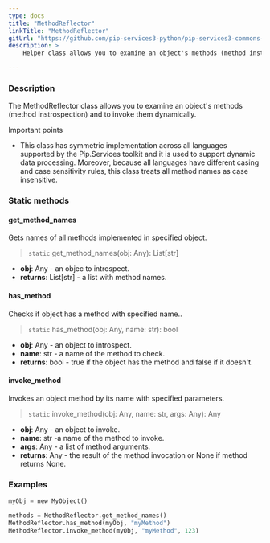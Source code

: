 ```yaml
---
type: docs
title: "MethodReflector"
linkTitle: "MethodReflector"
gitUrl: "https://github.com/pip-services3-python/pip-services3-commons-python"
description: >
    Helper class allows you to examine an object's methods (method instrospection) and to invoke them dynamically.

---
```


### Description

The MethodReflector class allows you to examine an object's methods (method instrospection) and to invoke them dynamically.

Important points

- This class has symmetric implementation across all languages supported by the Pip.Services toolkit and it is used to support dynamic data processing. Moreover, because all languages have different casing and case sensitivity rules, this class treats all method names as case insensitive.

### Static methods

#### get_method_names
Gets names of all methods implemented in specified object.

> `static` get_method_names(obj: Any): List[str]

- **obj**: Any - an objec to introspect.
- **returns**: List[str] - a list with method names.

#### has_method
Checks if object has a method with specified name..

> `static` has_method(obj: Any, name: str): bool

- **obj**: Any - an object to introspect.
- **name**: str - a name of the method to check.
- **returns**: bool - true if the object has the method and false if it doesn't.

#### invoke_method
Invokes an object method by its name with specified parameters.

> `static` invoke_method(obj: Any, name: str, args: Any): Any

- **obj**: Any - an object to invoke.
- **name**: str -a name of the method to invoke.
- **args**: Any - a list of method arguments.
- **returns**: Any - the result of the method invocation or None if method returns None.

### Examples

```python
myObj = new MyObject()

methods = MethodReflector.get_method_names()
MethodReflector.has_method(myObj, "myMethod")
MethodReflector.invoke_method(myObj, "myMethod", 123)

```
